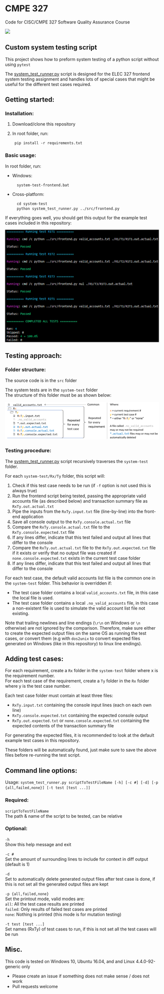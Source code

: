 # CMPE 327
Code for CISC/CMPE 327 Software Quality Assurance Course

[![](https://github.com/vacer25/CMPE-327/workflows/Master%20Test/badge.svg)](https://github.com/vacer25/CMPE-327/actions)

## Custom system testing script
This project shows how to preform system testing of a python script without using `pytest`

The [system_test_runner.py](system-test/system_test_runner.py) script is designed for the ELEC 327 frontend system testing assignment and handles lots of special cases that might be useful for the different test cases required.

## Getting started:

### Installation:

1. Download/clone this repository
2. In root folder, run:<br>

        pip install -r requirements.txt

### Basic usage:</br>
In root folder, run:
- Windows:</br>

        system-test-frontend.bat

- Cross-platform:</br>

        cd system-test
        python system_test_runner.py ../src/frontend.py

If everything goes well, you should get this output for the example test cases included in this repository:

<img src="docs/example_testcases_all_passed.png" alt="Example Testcases All Passed"/>

## Testing approach:

### Folder structure:

The source code is in the `src` folder

The system tests are in the `system-test` folder</br>
The structure of this folder must be as shown below:

<img src="docs/folder_structure.png" alt="Folder Structure"/>

### Testing procedure:

The [system_test_runner.py](system-test/system_test_runner.py) script recursively traverses the `system-test` folder.
       
For each `system-test/Rx/Ty` folder, this script will:

1. Check if this test case needs to be run (if `-f` option is not used this is always true)
2. Run the frontend script being tested, passing the appropriate valid accounts file (as described below) and transaction summary file as `RxTy.out.actual.txt`
3. Pipe the inputs from the `RxTy.input.txt` file (line-by-line) into the front-end application
4. Save all console output to the `RxTy.console.actual.txt` file
5. Compare the `RxTy.console.actual.txt` file to the `RxTy.console.expected.txt` file
6. If any lines differ, indicate that this test failed and output all lines that differ to the console
7. Compare the `RxTy.out.actual.txt` file to the `RxTy.out.expected.txt` file if it exists or verify that no output file was created if `none.console.expected.txt` exists in the current test case folder
8. If any lines differ, indicate that this test failed and output all lines that differ to the console

For each test case, the default valid accounts list file is the common one in the `system-test` folder.
This behavior is overridden if:
- The test case folder contains a local `valid_accounts.txt` file, in this case the local file is used.
- The test case folder contains a local `.no_valid_accounts` file, in this case a non-existent file is used to simulate the valid account list file not existing.

Note that trailing newlines and line endings (`\r\n` on Windows or `\n` otherwise) are not ignored by the comparison. Therefore, make sure either to create the expected output files on the same OS as running the test cases, or convert them (e.g with `dos2unix` to convert expected files generated on Windows (like in this repository) to linux line endings).

## Adding test cases:

For each requirement, create a `Rx` folder in the `system-test` folder where x is the requirement number.</br>
For each test case of the requirement, create a `Ty` folder in the `Rx` folder where y is the test case number.

Each test case folder must contain at least three files:
- `RxTy.input.txt` containing the console input lines (each on each own line)
- `RxTy.console.expected.txt` containing the expected console output
- `RxTy.out.expected.txt` or `none.console.expected.txt` containing the expected contents of the transaction summary file

For generating the expected files, it is recommended to look at the default example test cases in this repository.

These folders will be automatically found, just make sure to save the above files before re-running the test script.

## Command line options:
Usage: `system_test_runner.py scriptToTestFileName [-h] [-c #] [-d] [-p {all,failed,none}] [-t test [test ...]]`

### Required:

  `scriptToTestFileName`</br>
  The path & name of the script to be tested, can be relative

### Optional:

  `-h`</br>
  Show this help message and exit

  `-c #`</br>
  Set the amount of surrounding lines to include for context in diff output (default is 1)

  `-d`</br>
  Set to automatically delete generated output files after test case is done, if this is not set all the generated output files are kept

  `-p {all,failed,none}`</br>
  Set the printout mode, valid modes are:</br>
  `all`: All the test case results are printed</br>
  `failed`: Only results of failed test cases are printed</br>
  `none`: Nothing is printed (this mode is for mutation testing)

  `-t test [test ...]`</br>
  Set names (RxTy) of test cases to run, if this is not set all the test cases will be run

## Misc.
This code is tested on Windows 10, Ubuntu 16.04, and and Linux 4.4.0-92-generic only

- Please create an issue if something does not make sense / does not work
- Pull requests welcome

